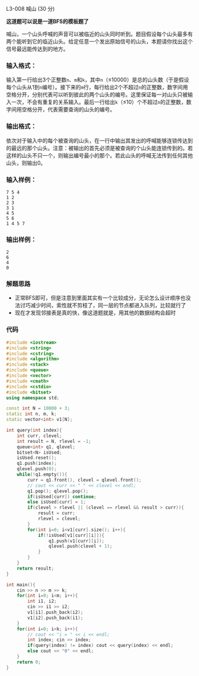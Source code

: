 
L3-008  喊山  (30  分)

**这道题可以说是一道BFS的模板题了**

喊山，一个山头呼喊的声音可以被临近的山头同时听到。题目假设每个山头最多有两个能听到它的临近山头。给定任意一个发出原始信号的山头，本题请你找出这个信号最远能传达到的地方。

### 输入格式：

输入第一行给出3个正整数`n`、`m`和`k`，其中`n`（≤10000）是总的山头数（于是假设每个山头从1到`n`编号）。接下来的`m`行，每行给出2个不超过`n`的正整数，数字间用空格分开，分别代表可以听到彼此的两个山头的编号。这里保证每一对山头只被输入一次，不会有重复的关系输入。最后一行给出`k`（≤10）个不超过`n`的正整数，数字间用空格分开，代表需要查询的山头的编号。

### 输出格式：

依次对于输入中的每个被查询的山头，在一行中输出其发出的呼喊能够连锁传达到的最远的那个山头。注意：被输出的首先必须是被查询的个山头能连锁传到的。若这样的山头不只一个，则输出编号最小的那个。若此山头的呼喊无法传到任何其他山头，则输出0。

### 输入样例：

```
7 5 4
1 2
2 3
3 1
4 5
5 6
1 4 5 7

```

### 输出样例：

```
2
6
4
0
```

### 解题思路
* 正常BFS即可，但是注意到里面其实有一个比较成分，无论怎么设计顺序也没法讨巧减少时间，索性就不剪枝了，同一层的节点都进入队列，比较就行了
* 现在才发现邻接表是真的快，像这道题就是，用其他的数据结构会超时

### 代码
```cpp
#include <iostream>
#include <string>
#include <cstring>
#include <algorithm>
#include <stack>
#include <queue>
#include <vector>
#include <cmath>
#include <cstdio>
#include <bitset>
using namespace std;

const int N = 10000 + 3;
static int n, m, k;
static vector<int> v1[N];

int query(int index){
    int curr, clevel;
    int result = N, rlevel = -1;
    queue<int> q1, qlevel;
    bitset<N> isUsed;
    isUsed.reset();
    q1.push(index);
    qlevel.push(0);
    while(!q1.empty()){
        curr = q1.front(), clevel = qlevel.front();
        // cout << curr << " " << clevel << endl;
        q1.pop(); qlevel.pop();
        if(isUsed[curr]) continue;
        else isUsed[curr] = 1;
        if(clevel > rlevel || (clevel == rlevel && result > curr)){
            result = curr;
            rlevel = clevel;
        }
        for(int i=0; i<v1[curr].size(); i++){
            if(!isUsed[v1[curr][i]]){
                q1.push(v1[curr][i]);
                qlevel.push(clevel + 1);
            }
        }
    }
    return result;
}

int main(){
    cin >> n >> m >> k;
    for(int i=0; i<m; i++){
        int i1, i2;
        cin >> i1 >> i2;
        v1[i1].push_back(i2);
        v1[i2].push_back(i1);
    }
    for(int i=0; i<k; i++){
        // cout << "i = " << i << endl;
        int index; cin >> index;
        if(query(index) != index) cout << query(index) << endl;
        else cout << "0" << endl;
    }
    return 0;
}
```
